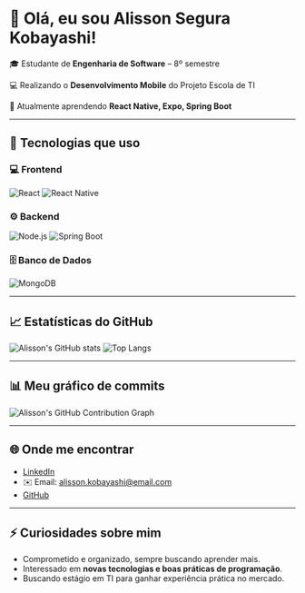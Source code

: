 # 👋 Olá, eu sou Alisson Segura Kobayashi!

🎓 Estudante de **Engenharia de Software** – 8º semestre  

💻 Realizando o **Desenvolvimento Mobile** do Projeto Escola de TI

🚀 Atualmente aprendendo **React Native, Expo, Spring Boot**  

---

## 🔧 Tecnologias que uso

### 💻 Frontend
![React](https://img.shields.io/badge/React-20232A?style=for-the-badge&logo=react&logoColor=61DAFB)
![React Native](https://img.shields.io/badge/React_Native-20232A?style=for-the-badge&logo=react&logoColor=61DAFB)

### ⚙️ Backend
![Node.js](https://img.shields.io/badge/Node.js-43853D?style=for-the-badge&logo=node.js&logoColor=white)
![Spring Boot](https://img.shields.io/badge/Spring_Boot-6DB33F?style=for-the-badge&logo=spring-boot&logoColor=white)

### 🗄️ Banco de Dados
![MongoDB](https://img.shields.io/badge/MongoDB-47A248?style=for-the-badge&logo=mongodb&logoColor=white)

---

## 📈 Estatísticas do GitHub
![Alisson's GitHub stats](https://github-readme-stats.vercel.app/api?username=AlissonKobayashi&show_icons=true&theme=radical)
![Top Langs](https://github-readme-stats.vercel.app/api/top-langs/?username=AlissonKobayashi&layout=compact&theme=radical)

---

## 📊 Meu gráfico de commits

![Alisson's GitHub Contribution Graph](https://ghchart.rshah.org/AlissonKobayashi)

---

## 🌐 Onde me encontrar
- [LinkedIn](https://www.linkedin.com/in/alissonkobayashi/)
- ✉️ Email: alisson.kobayashi@email.com
- [GitHub](https://github.com/AlissonKobayashi)

---

## ⚡ Curiosidades sobre mim
- Comprometido e organizado, sempre buscando aprender mais.  
- Interessado em **novas tecnologias e boas práticas de programação**.  
- Buscando estágio em TI para ganhar experiência prática no mercado.  



